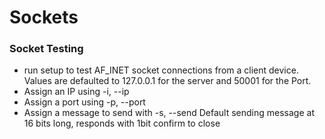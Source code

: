 # Sockets
<h3>Socket Testing</h3>
<ul>
  <li>
  run setup to test AF_INET socket connections from a client device. Values are defaulted to 127.0.0.1 for the server and 50001 for the Port.
  </li>
  <li>
    Assign an IP using -i, --ip
  </li>
  <li>
    Assign a port using -p, --port
  </li>
  <li>
    Assign a message to send with -s, --send
    Default sending message at 16 bits long, responds with 1bit confirm to close
  </li>
</ul>

